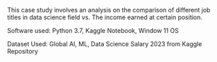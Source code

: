 This case study involves an analysis on the comparison of different job titles in data science field vs. The income earned at certain position.

Software used:
Python 3.7, Kaggle Notebook, Window 11 OS

Dataset Used:
Global AI, ML, Data Science Salary 2023 from Kaggle Repository
